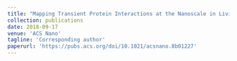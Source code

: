 ```yaml
---
title: "Mapping Transient Protein Interactions at the Nanoscale in Living Mammalian Cells"
collection: publications
date: 2018-09-17
venue: 'ACS Nano'
tagline: 'Corresponding author'
paperurl: 'https://pubs.acs.org/doi/10.1021/acsnano.8b01227'
---
```

